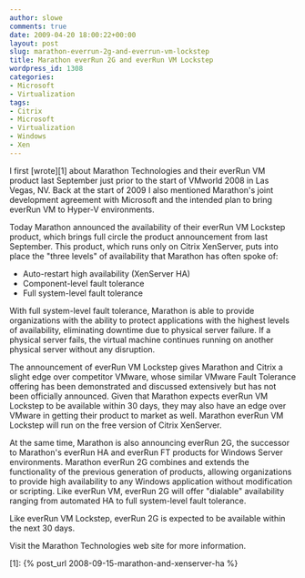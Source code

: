 ```yaml
---
author: slowe
comments: true
date: 2009-04-20 18:00:22+00:00
layout: post
slug: marathon-everrun-2g-and-everrun-vm-lockstep
title: Marathon everRun 2G and everRun VM Lockstep
wordpress_id: 1308
categories:
- Microsoft
- Virtualization
tags:
- Citrix
- Microsoft
- Virtualization
- Windows
- Xen
---
```


I first [wrote][1] about Marathon Technologies and their everRun VM product last September just prior to the start of VMworld 2008 in Las Vegas, NV. Back at the start of 2009 I also mentioned Marathon's joint development agreement with Microsoft and the intended plan to bring everRun VM to Hyper-V environments.

Today Marathon announced the availability of their everRun VM Lockstep product, which brings full circle the product announcement from last September. This product, which runs only on Citrix XenServer, puts into place the "three levels" of availability that Marathon has often spoke of:

* Auto-restart high availability (XenServer HA)
* Component-level fault tolerance
* Full system-level fault tolerance

With full system-level fault tolerance, Marathon is able to provide organizations with the ability to protect applications with the highest levels of availability, eliminating downtime due to physical server failure. If a physical server fails, the virtual machine continues running on another physical server without any disruption.

The announcement of everRun VM Lockstep gives Marathon and Citrix a slight edge over competitor VMware, whose similar VMware Fault Tolerance offering has been demonstrated and discussed extensively but has not been officially announced. Given that Marathon expects everRun VM Lockstep to be available within 30 days, they may also have an edge over VMware in getting their product to market as well. Marathon everRun VM Lockstep will run on the free version of Citrix XenServer.

At the same time, Marathon is also announcing everRun 2G, the successor to Marathon's everRun HA and everRun FT products for Windows Server environments. Marathon everRun 2G combines and extends the functionality of the previous generation of products, allowing organizations to provide high availability to any Windows application without modification or scripting. Like everRun VM, everRun 2G will offer "dialable" availability ranging from automated HA to full system-level fault tolerance.

Like everRun VM Lockstep, everRun 2G is expected to be available within the next 30 days.

Visit the Marathon Technologies web site for more information.

[1]: {% post_url 2008-09-15-marathon-and-xenserver-ha %}
